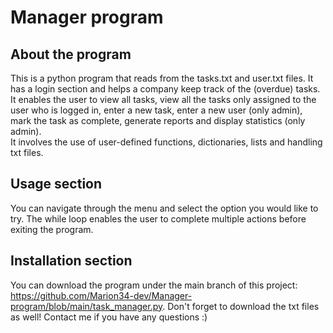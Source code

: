 # Manager program

## About the program
This is a python program that reads from the tasks.txt and user.txt files. It has a login section and helps a company keep track of the (overdue) tasks. It enables the user to view all tasks, view all the tasks only assigned to the user who is logged in, enter a new task, enter a new user (only admin), mark the task as complete, generate reports and display statistics (only admin). <br>
It involves the use of user-defined functions, dictionaries, lists and handling txt files.

## Usage section 
You can navigate through the menu and select the option you would like to try. The while loop enables the user to complete multiple actions before exiting the program.

## Installation section
You can download the program under the main branch of this project: https://github.com/Marion34-dev/Manager-program/blob/main/task_manager.py. Don't forget to download the txt files as well! Contact me if you have any questions :)

